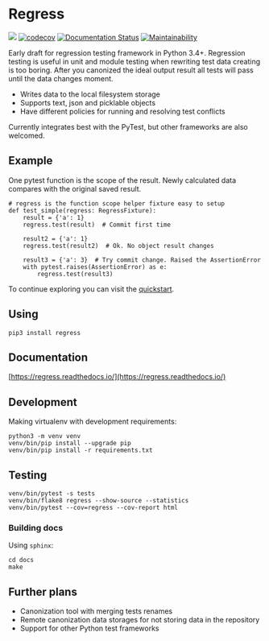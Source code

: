 # Regress

![](https://github.com/aptakhin/regress/workflows/Regress%20test/badge.svg)
[![codecov](https://codecov.io/gh/aptakhin/regress/branch/master/graph/badge.svg)](https://codecov.io/gh/aptakhin/regress)
[![Documentation Status](https://readthedocs.org/projects/regress/badge/?version=latest)](https://regress.readthedocs.io/en/latest/?badge=latest)
[![Maintainability](https://api.codeclimate.com/v1/badges/4bab5c99811799725609/maintainability)](https://codeclimate.com/github/aptakhin/regress/maintainability)

Early draft for regression testing framework in Python 3.4+. Regression testing is useful in unit and module testing when rewriting test data creating is too boring. After you canonized the ideal output result all tests will pass until the data changes moment.

- Writes data to the local filesystem storage
- Supports text, json and picklable objects
- Have different policies for running and resolving test conflicts

Currently integrates best with the PyTest, but other frameworks are also welcomed.

## Example

One pytest function is the scope of the result. Newly calculated data compares with the original saved result.

    # regress is the function scope helper fixture easy to setup
    def test_simple(regress: RegressFixture):
        result = {'a': 1}
        regress.test(result)  # Commit first time

        result2 = {'a': 1}
        regress.test(result2)  # Ok. No object result changes

        result3 = {'a': 3}  # Try commit change. Raised the AssertionError
        with pytest.raises(AssertionError) as e:
            regress.test(result3)

To continue exploring you can visit the [quickstart](https://regress.readthedocs.io/en/latest/quickstart.html).

## Using

    pip3 install regress

## Documentation

[https://regress.readthedocs.io/](https://regress.readthedocs.io/)

## Development

Making virtualenv with development requirements:

    python3 -m venv venv
    venv/bin/pip install --upgrade pip
    venv/bin/pip install -r requirements.txt

## Testing

    venv/bin/pytest -s tests
    venv/bin/flake8 regress --show-source --statistics
    venv/bin/pytest --cov=regress --cov-report html

### Building docs

Using `sphinx`:

    cd docs
    make

## Further plans

- Canonization tool with merging tests renames
- Remote canonization data storages for not storing data in the repository
- Support for other Python test frameworks
